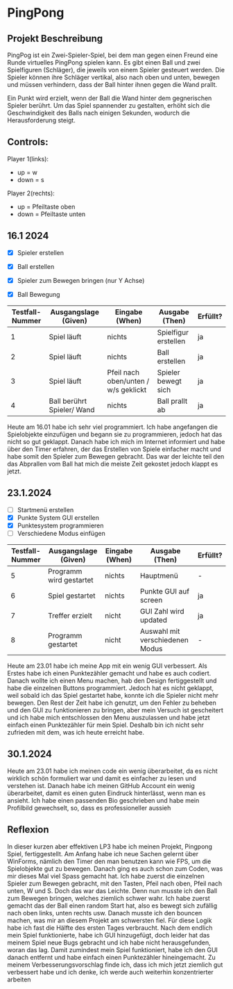 # PingPong

## Projekt Beschreibung

PingPog ist ein Zwei-Spieler-Spiel, bei dem man gegen einen Freund eine Runde virtuelles PingPong spielen kann. Es gibt einen Ball und zwei Spielfiguren (Schläger), die jeweils von einem Spieler gesteuert werden. Die Spieler können ihre Schläger vertikal, also nach oben und unten, bewegen und müssen verhindern, dass der Ball hinter ihnen gegen die Wand prallt.

Ein Punkt wird erzielt, wenn der Ball die Wand hinter dem gegnerischen Spieler berührt. Um das Spiel spannender zu gestalten, erhöht sich die Geschwindigkeit des Balls nach einigen Sekunden, wodurch die Herausforderung steigt.

## Controls:

Player 1(links):
- up = w
- down = s
  
Player 2(rechts):
- up = Pfeiltaste oben
- down = Pfeiltaste unten

## 16.1 2024

- [x] Spieler erstellen
- [x] Ball erstellen
- [x] Spieler zum Bewegen bringen (nur Y Achse)
- [x] Ball Bewegung 


| Testfall-Nummer | Ausgangslage (Given) | Eingabe (When) | Ausgabe (Then) | Erfüllt? |
| -------------- | -------------------- | -------------- | -------------- | -------- |
| 1              |    Spiel läuft       |    nichts      | Spielfigur erstellen |    ja      |
| 2              |    Spiel läuft       |    nichts      | Ball erstellen |     ja     |
| 3 | Spiel läuft | Pfeil nach oben/unten / w/s geklickt | Spieler bewegt sich  |  ja  |
| 4              |    Ball berührt Spieler/ Wand       |  nichts        | Ball prallt ab               |     ja     |

Heute am 16.01 habe ich sehr viel programmiert. Ich habe angefangen die Spielobjekte einzufügen und begann sie zu programmieren, jedoch hat das nicht so gut geklappt. Danach habe ich mich im Internet informiert und habe über den Timer erfahren, der das Erstellen von Spiele einfacher macht und habe somit den Spieler zum Bewegen gebracht. Das war der leichte teil den das Abprallen vom Ball hat mich die meiste Zeit gekostet jedoch klappt es jetzt.


## 23.1.2024

- [ ] Startmenü erstellen
- [x] Punkte System GUI erstellen
- [x] Punktesystem programmieren
- [ ] Verschiedene Modus einfügen

| Testfall-Nummer | Ausgangslage (Given) | Eingabe (When) | Ausgabe (Then) | Erfüllt? |
| --------------- | -------------------- | -------------- | -------------- | -------- |
| 5               |   Programm wird gestartet |     nichts        |    Hauptmenü            |     -     |
| 6               |   Spiel gestartet         |     nichts        |    Punkte GUI auf screen            |    ja      |
| 7 | Treffer erzielt | nicht | GUI Zahl wird updated | ja |
| 8               | Programm gestartet | nicht  |  Auswahl mit verschiedenen Modus              |      -    |

Heute am 23.01 habe ich meine App mit ein wenig GUI verbessert. Als Erstes habe ich einen Punktezähler gemacht und habe es auch codiert. Danach wollte ich einen Menu machen, hab den Design fertiggestellt und habe die einzelnen Buttons programmiert. Jedoch hat es nicht geklappt, weil sobald ich das Spiel gestartet habe, konnte ich die Spieler nicht mehr bewegen. Den Rest der Zeit habe ich genutzt, um den Fehler zu beheben und den GUI zu funktionieren zu bringen, aber mein Versuch ist gescheitert und ich habe mich entschlossen den Menu auszulassen und habe jetzt einfach einen Punktezähler für mein Spiel. Deshalb bin ich nicht sehr zufrieden mit dem, was ich heute erreicht habe.

## 30.1.2024

Heute am 23.01 habe ich meinen code ein wenig überarbeitet, da es nicht wirklich schön formuliert war und damit es einfacher zu lesen und verstehen ist. Danach habe ich meinen GitHub Account ein wenig überarbeitet, damit es einen guten Eindruck hinterlässt, wenn man es ansieht. Ich habe einen passenden Bio geschrieben und habe mein Profilbild gewechselt, so, dass es professioneller aussieh

## Reflexion

In dieser kurzen aber effektiven LP3 habe ich meinen Projekt, Pingpong Spiel, fertiggestellt. Am Anfang habe ich neue Sachen gelernt über WinForms, nämlich den Timer den man benutzen kann wie FPS, um die Spielobjekte gut zu bewegen. Danach ging es auch schon zum Coden, was mir dieses Mal viel Spass gemacht hat. Ich habe zuerst die einzelnen Spieler zum Bewegen gebracht, mit den Tasten, Pfeil nach oben, Pfeil nach unten, W und S. Doch das war das Leichte. Denn nun musste ich den Ball zum Bewegen bringen, welches ziemlich schwer wahr. Ich habe zuerst gemacht das der Ball einen random Start hat, also es bewegt sich zufällig nach oben links, unten rechts usw. Danach musste ich den bouncen machen, was mir an diesem Projekt am schwersten fiel. Für diese Logik habe ich fast die Hälfte des ersten Tages verbraucht. Nach dem endlich mein Spiel funktionierte, habe ich GUI hinzugefügt, doch leider hat das meinem Spiel neue Bugs gebracht und ich habe nicht herausgefunden, woran das lag. Damit zumindest mein Spiel funktioniert, habe ich den GUI danach entfernt und habe einfach einen Punktezähler hineingemacht. Zu meinem Verbesserungsvorschlag finde ich, dass ich mich jetzt ziemlich gut verbessert habe und ich denke, ich werde auch weiterhin konzentrierter arbeiten

